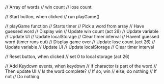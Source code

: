 // Array of words
// win count
// lose count

// Start button, when clicked
    // run playGame()

// playGame function
    // Starts timer
    // Pick a word from array
    // Have guessed word
        // Display win
        // Update win count  (act 26)
            // Update variable
            // Update UI
            // Update localStorage
        // Clear timer interval
    // Havent guessed word (timer runs out)
        // Display game over
        // Update lose count  (act 26)
            // Update variable
            // Update UI
            // Update localStorage
        // Clear timer interval

// Reset button, when clicked
    // set 0 to local storage (act 26)

// Add Keydown events, when keydown
    // If charactor is part of the word
        // Then update UI
        // Is the word complete?
            // If so, win
            // else, do nothing
    // If not
        // Do nothing






